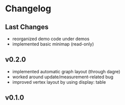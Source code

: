 # Changelog

## Last Changes

- reorganized demo code under demos
- implemented basic minimap (read-only)


## v0.2.0

- implemented automatic graph layout (through dagre)
- worked around update/measurement-related bug
- improved vertex layout by using display: table


## v0.1.0
